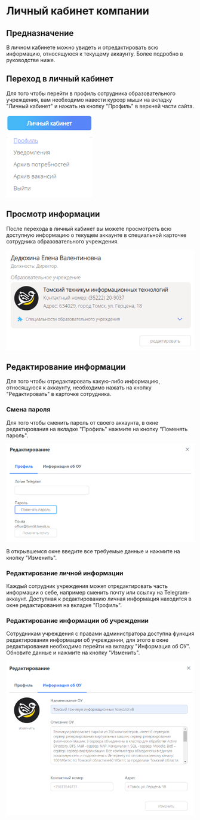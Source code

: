# Личный кабинет компании

## Предназначение
В личном кабинете можно увидеть и отредактировать всю информацию, относящуюся к текущему аккаунту. Более подробно в руководстве ниже.

## Переход в личный кабинет
Для того чтобы перейти в профиль сотрудника образовательного учреждения, вам необходимо навести курсор мыши на вкладку "Личный кабинет" и нажать на кнопку "Профиль" в верхней части сайта.

![КнопкаПрофиль.png](../../files/КнопкаПрофиль.png)

## Просмотр информации
После перехода в личный кабинет вы можете просмотреть 
всю доступную информацию о текущем аккаунте в специальной 
карточке сотрудника образовательного учреждения.

![ПросмотрИнформации.png](../files/ПросмотрИнформации.png)

## Редактирование информации
Для того чтобы отредактировать какую-либо информацию, относящуюся к аккаунту, необходимо нажать на кнопку "Редактировать" в карточке сотрудника.

### Смена пароля
Для того чтобы сменить пароль от своего аккаунта, в окне редактирования на вкладке "Профиль" нажмите на кнопку "Поменять пароль".

![СменаПароля.png](../files/СменаПароля.png)

В открывшемся окне введите все требуемые данные и нажмите на кнопку "Изменить".

### Редактирование личной информации
Каждый сотрудник учреждения может отредактировать часть информации о себе, например сменить почту или ссылку на Telegram-аккаунт. Доступная к редактированию личная информация находится в окне редактирования на вкладке "Профиль".

### Редактирование информации об учреждении
Сотрудникам учреждения с правами администратора доступна функция редактирования информации об учреждении, для этого в окне редактирования необходимо перейти на вкладку "Информация об ОУ". Обновите данные и нажмите на кнопку "Изменить".

![РедактированиеИнформации.png](../files/РедактированиеИнформации.png)
